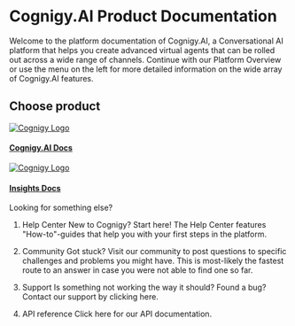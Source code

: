# Cognigy.AI Product Documentation

Welcome to the platform documentation of Cognigy.AI, a Conversational AI platform that helps you create advanced virtual agents that can be rolled out across a wide range of channels.
Continue with our Platform Overview or use the menu on the left for more detailed information on the wide array of Cognigy.AI features.

## Choose product

<div class="card-container">
<a class="card-link" href="http://0.0.0.0:8000/platform-overview.html">
<div class="card">
  <img class="card-image" src="/assets/logo.jpeg" alt="Cognigy Logo">
  <div class="container">
    <h4><b>Cognigy.AI Docs</b></h4>
  </div>
</div>
</a>
<a class="card-link" href="http://0.0.0.0:8000/insights-docs.html">
<div class="card">
  <img class="card-image" src="/assets/logo.jpeg" alt="Cognigy Logo" >
  <div class="container">
    <h4><b>Insights Docs</b></h4>
  </div>
</div>
</a>
</div>


Looking for something else?

1. Help Center
New to Cognigy? Start here! The Help Center features "How-to"-guides that help you with your first steps in the platform.

2. Community
Got stuck? Visit our community to post questions to specific challenges and problems you might have. This is most-likely the fastest route to an answer in case you were not able to find one so far.

3. Support
Is something not working the way it should? Found a bug? Contact our support by clicking here.

4. API reference
Click here for our API documentation.